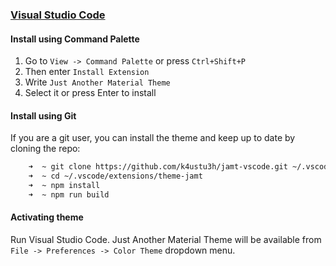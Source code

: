 ### [Visual Studio Code](https://code.visualstudio.com/)

#### Install using Command Palette

1.  Go to `View -> Command Palette` or press `Ctrl+Shift+P`
2.  Then enter `Install Extension`
3.  Write `Just Another Material Theme`
4.  Select it or press Enter to install

#### Install using Git

If you are a git user, you can install the theme and keep up to date by cloning the repo:

```bash
    ➜  ~ git clone https://github.com/k4ustu3h/jamt-vscode.git ~/.vscode/extensions/theme-jamt
    ➜  ~ cd ~/.vscode/extensions/theme-jamt
    ➜  ~ npm install
    ➜  ~ npm run build
```

#### Activating theme

Run Visual Studio Code. Just Another Material Theme will be available from `File -> Preferences -> Color Theme` dropdown menu.
